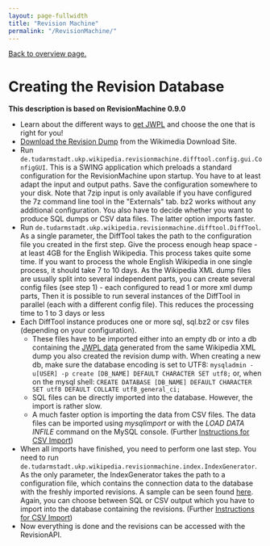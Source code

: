 ```yaml
---
layout: page-fullwidth
title: "Revision Machine"
permalink: "/RevisionMachine/"
---
```


[Back to overview page.](/dkpro-jwpl/WikipediaRevisionToolkit)

# Creating the Revision Database

**This description is based on RevisionMachine 0.9.0**

  * Learn about the different ways to [get JWPL](/dkpro-jwpl/HowToGetJWPL) and choose the one that is right for you!
  * [Download the Revision Dump](/HowToGetWikipediaDumps) from the Wikimedia Download Site.
  * Run `de.tudarmstadt.ukp.wikipedia.revisionmachine.difftool.config.gui.ConfigGUI`. This is a SWING application which preloads a standard configuration for the RevisionMachine upon startup. You have to at least adapt the input and output paths. Save the configuration somewhere to your disk. Note that 7zip input is only available if you have configured the 7z command line tool in the "Externals" tab. bz2 works without any additional configuration. You also have to decide whether you want to produce SQL dumps or CSV data files. The latter option imports faster.
  * Run `de.tudarmstadt.ukp.wikipedia.revisionmachine.difftool.DiffTool`. As a single parameter, the DiffTool takes the path to the configuration file you created in the first step. Give the process enough heap space - at least 4GB for the English Wikipedia. This process takes quite some time. If you want to process the whole English Wikipedia in one single process, it should take 7 to 10 days. As the Wikipedia XML dump files are usually split into several independent parts, you can create several config files (see step 1) - each configured to read 1 or more xml dump parts, Then it is possible to run several instances of the DiffTool in parallel (each with a different config file). This reduces the processing time to 1 to 3 days or less
  * Each DiffTool instance produces one or more sql, sql.bz2 or csv files (depending on your configuration).
    * These files have to be imported either into an empty db or into a db containing the [JWPL data](/dkpro-jwpl/DataMachine) generated from the same Wikipedia XML dump you also created the revision dump with. When creating a new db, make sure the database encoding is set to UTF8: `mysqladmin -u[USER] -p create [DB_NAME] DEFAULT CHARACTER SET utf8;` or, when on the mysql shell: `CREATE DATABASE [DB_NAME] DEFAULT CHARACTER SET utf8 DEFAULT COLLATE utf8_general_ci;`
    * SQL files can be directly imported into the database. However, the import is rather slow.
    * A much faster option is importing the data from CSV files. The data files can be imported using _mysqlimport_ or with the _LOAD DATA INFILE_ command on the MySQL console. (Further [Instructions for CSV Import](/dkpro-jwpl/InstructionsCSVImport))
  * When all imports have finished, you need to perform one last step. You need to run `de.tudarmstadt.ukp.wikipedia.revisionmachine.index.IndexGenerator`. As the only parameter, the IndexGenerator takes the path to a configuration file, which contains the connection data to the database with the freshly imported revisions. A sample can be seen found [here](https://github.com/dkpro/dkpro-jwpl/blob/master/de.tudarmstadt.ukp.wikipedia.revisionmachine/src/main/resources/configSamples/indexGenerator_config_sample). Again, you can choose between SQL or CSV output which you have to import into the database containing the revisions. (Further [Instructions for CSV Import](/dkpro-jwpl/InstructionsCSVImport))
  * Now everything is done and the revisions can be accessed with the RevisionAPI.